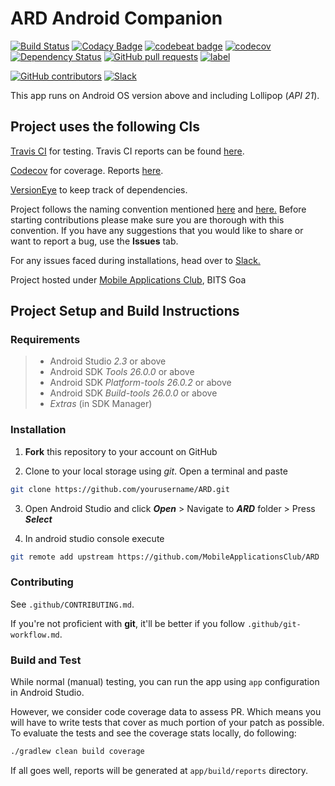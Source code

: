 # ARD Android Companion
[![Build Status](https://travis-ci.org/MobileApplicationsClub/ARD.svg?branch=master)](https://travis-ci.org/MobileApplicationsClub/ARD)
[![Codacy Badge](https://api.codacy.com/project/badge/Grade/1fc788215a9b42b3bb6354ae0a1ac7ce)](https://www.codacy.com/app/kukreja-vikramaditya/ARD?utm_source=github.com&utm_medium=referral&utm_content=MobileApplicationsClub/ARD&utm_campaign=badger)
[![codebeat badge](https://codebeat.co/badges/0ecdbf2c-7c80-48cf-b66e-a3e4c1090546)](https://codebeat.co/projects/github-com-mobileapplicationsclub-ard-master)
[![codecov](https://codecov.io/gh/MobileApplicationsClub/ARD/branch/master/graph/badge.svg?token=aoOIeczRVC)](https://codecov.io/gh/MobileApplicationsClub/ARD)
[![Dependency Status](https://www.versioneye.com/user/projects/5949512e6725bd0063d1dac5/badge.svg?style=flat-square)](https://www.versioneye.com/user/projects/5949512e6725bd0063d1dac5)
[![GitHub pull requests](https://img.shields.io/github/issues-pr/MobileApplicationsClub/ARD.svg)](https://github.com/MobileApplicationsClub/ARD/pulls)
[![label](https://img.shields.io/github/issues-raw/MobileApplicationsClub/ARD/approved.svg)](https://github.com/MobileApplicationsClub/ARD/issues?q=is%3Aopen+is%3Aissue+label%3Aapproved)

[![GitHub contributors](https://img.shields.io/github/contributors/MobileApplicationsClub/ARD.svg)](https://github.com/MobileApplicationsClub/ARD/graphs/contributors)
[![Slack](https://img.shields.io/badge/Slack-join%20chat-brightgreen.svg)](https://join.slack.com/macbitsgoa/shared_invite/MjAxNDMzNzM0NjEwLTE0OTgwNjc4NDAtMmVmMWQyZjk2MA)

This app runs on Android OS version above and including Lollipop (*API 21*).

## Project uses the following CIs
[Travis CI](https://www.travis-ci.org) for testing. Travis CI reports can be found [here](https://travis-ci.org/MobileApplicationsClub/ARD).

[Codecov](https://codecov.io/gh) for coverage. Reports [here](https://codecov.io/gh/MobileApplicationsClub/ARD).

[VersionEye](https://www.versioneye.com/user/projects/5949512e6725bd0063d1dac5?child=summary) to keep track of dependencies.


 Project follows the naming convention mentioned [here](http://jeroenmols.com/blog/2016/03/07/resourcenaming/) and [here.](https://github.com/ribot/android-guidelines/blob/master/project_and_code_guidelines.md) Before starting contributions please make sure you are thorough with this convention. If you have any suggestions that you would like to share or want to report a bug, use the **Issues** tab.

For any issues faced during installations, head over to [Slack.](https://macbitsgoa.slack.com)

Project hosted under [Mobile Applications Club](https://github.com/MobileApplicationsClub), BITS Goa

## Project Setup and Build Instructions

### Requirements

> - Android Studio *2.3* or above
> - Android SDK *Tools 26.0.0* or above
> - Android SDK *Platform-tools 26.0.2* or above
> - Android SDK *Build-tools 26.0.0* or above
> - *Extras* (in SDK Manager)

### Installation

1. **Fork** this repository to your account on GitHub

2. Clone to your local storage using *git*. Open a terminal and paste

```bash
git clone https://github.com/yourusername/ARD.git
```

3. Open Android Studio and click ***Open*** > Navigate to ***ARD***  folder > Press ***Select***

4. In android studio console execute

```bash
git remote add upstream https://github.com/MobileApplicationsClub/ARD
```

### Contributing
See `.github/CONTRIBUTING.md`.

If you're not proficient with **git**, it'll be better if you follow `.github/git-workflow.md`.

### Build and Test

While normal (manual) testing, you can run the app using `app` configuration in Android Studio.

However, we consider code coverage data to assess PR. Which means you will have to write tests that cover as much portion of your patch as possible. To evaluate the tests and see the coverage stats locally, do following:

 ```bash
 ./gradlew clean build coverage
 ```

 If all goes well, reports will be generated at `app/build/reports` directory.
